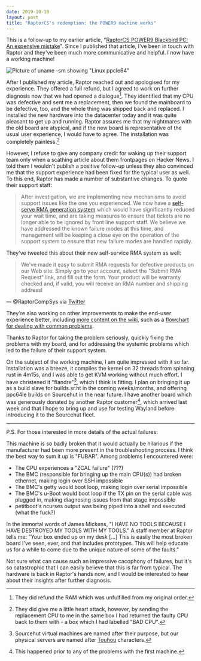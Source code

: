 ```yaml
---
date: 2019-10-10
layout: post
title: "RaptorCS's redemption: the POWER9 machine works"
---
```


This is a follow-up to my earlier article, "[RaptorCS POWER9 Blackbird PC: An
expensive mistake][previous]". Since I published that article, I've been in
touch with Raptor and they've been much more communicative and helpful. I now
have a working machine!

[previous]: https://drewdevault.com/2019/09/23/RaptorCS-Blackbird-a-horror-story.html

![Picture of uname -sm showing "Linux ppcle64"](https://sr.ht/OTyo.jpeg)

After I published my article, Raptor reached out and apologised for my
experience. They offered a full refund, but I agreed to work on further
diagnosis now that we had opened a dialogue[^1]. They identified that my CPU was
defective and sent me a replacement, then we found the mainboard to be
defective, too, and the whole thing was shipped back and replaced. I installed
the new hardware into the datacenter today and it was quite pleasant to get up
and running. Raptor assures me that my nightmares with the old board are
atypical, and if the new board is representative of the usual user experience, I
would have to agree. The installation was completely painless.[^2]

[^1]: They did refund the RAM which was unfulfilled from my original order.
[^2]: They did give me a little heart attack, however, by sending the replacement CPU to me in the same box I had returned the faulty CPU back to them with - a box which I had labelled "BAD CPU".

However, I refuse to give any company credit for waking up their support team
only when a scathing article about them frontpages on Hacker News. I told them I
wouldn't publish a positive follow-up unless they also convinced me that the
support experience had been fixed for the typical user as well. To this end,
Raptor has made a number of substantive changes. To quote their support staff:

> After investigation, we are implementing new mechanisms to avoid support
> issues like the one you experienced. We now have a
> [self-serve RMA generation system](https://twitter.com/RaptorCompSys/status/1176432946670186498)
> which would have significantly reduced your wait time, and are taking measures
> to ensure that tickets are no longer able to be ignored by front line support
> staff. We believe we have addressed the known failure modes at this time, and
> management will be keeping a close eye on the operation of the support system
> to ensure that new failure modes are handled rapidly.

They've tweeted this about their new self-service RMA system as well:

> We've made it easy to submit RMA requests for defective products on our Web
> site. Simply go to your account, select the "Submit RMA Request" link, and
> fill out the form.  Your product will be warranty checked and, if valid, you
> will receive an RMA number and shipping address!

&mdash; @RaptorCompSys via [Twitter](https://twitter.com/RaptorCompSys/status/1176432946670186498)

They're also working on other improvements to make the end-user experience
better, including [more content on the
wiki](https://wiki.raptorcs.com/wiki/Main_Page), such as a [flowchart for
dealing with common
problems](https://wiki.raptorcs.com/wiki/Troubleshooting/Support_Request_Checklist).

Thanks to Raptor for taking the problem seriously, quickly fixing the problems
with my board, and for addressing the systemic problems which led to the
failure of their support system.

On the subject of the working machine, I am quite impressed with it so far.
Installation was a breeze, it compiles the kernel on 32 threads from spinning
rust in 4m15s, and I was able to get KVM working without much effort. I have
christened it "flandre"[^3], which I think is fitting. I plan on bringing it up
as a build slave for builds.sr.ht in the coming weeks/months, and offering
ppc64le builds on Sourcehut in the near future. I have another board which was
generously donated by another Raptor customer[^4], which arrived last week and
that I hope to bring up and use for testing Wayland before introducing it to the
Sourcehut fleet.

[^3]: Sourcehut virtual machines are named after their purpose, but our physical servers are named after [Touhou](https://en.wikipedia.org/wiki/Touhou_Project) characters.
[^4]: This happened prior to any of the problems with the first machine.

---

P.S. For those interested in more details of the actual failures:

This machine is so badly broken that it would actually be hilarious if the
manufacturer had been more present in the troubleshooting process. I think the
best way to sum it up is "FUBAR". Among problems I encountered were:

- The CPU experiences a "ZCAL failure" (???)
- The BMC (responsible for bringing up the main CPU(s)) had broken ethernet,
  making login over SSH impossible
- The BMC's getty would boot loop, making login over serial impossible
- The BMC's u-Boot would boot loop if the TX pin on the serial cable was plugged
  in, making diagnosing issues from that stage impossible
- petitboot's ncurses output was being piped into a shell and executed (what the fuck?)

In the immortal words of James Mickens, "I HAVE NO TOOLS BECAUSE I HAVE
DESTROYED MY TOOLS WITH MY TOOLS." A staff member at Raptor tells me:
"Your box ended up on my desk [...] This is easily the most broken board I've
seen, ever, and that includes prototypes. This will help educate us for a while
to come due to the unique nature of some of the faults."

Not sure what can cause such an impressive cacophony of failures, but it's so
catastrophic that I can easily believe that this is far from typical. The
hardware is back in Raptor's hands now, and I would be interested to hear about
their insights after further diagnosis.
